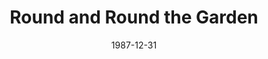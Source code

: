 ---
layout: productions
title: Round and Round the Garden
date: 1987-12-31
approx_date: year
featured_image:
Theatre: Players by the Sea
cast:
- Tom: Michael Lipp
crew:
---